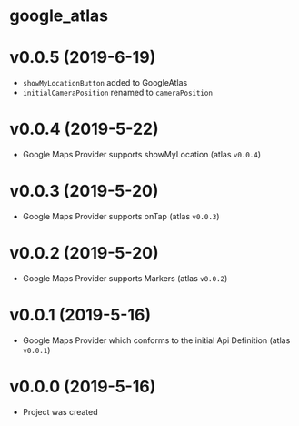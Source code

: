 # google_atlas
# v0.0.5 (2019-6-19)

- `showMyLocationButton` added to GoogleAtlas 
- `initialCameraPosition` renamed to `cameraPosition`

# v0.0.4 (2019-5-22)

- Google Maps Provider supports showMyLocation (atlas `v0.0.4`)

# v0.0.3 (2019-5-20)

- Google Maps Provider supports onTap (atlas `v0.0.3`)

# v0.0.2 (2019-5-20)

- Google Maps Provider supports Markers (atlas `v0.0.2`)

# v0.0.1 (2019-5-16)

- Google Maps Provider which conforms to the initial Api Definition (atlas `v0.0.1`)

# v0.0.0 (2019-5-16)

- Project was created

